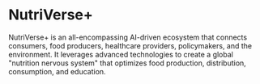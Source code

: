 # NutriVerse+
NutriVerse+ is an all-encompassing AI-driven ecosystem that connects consumers, food producers, healthcare providers, policymakers, and the environment. It leverages advanced technologies to create a global "nutrition nervous system" that optimizes food production, distribution, consumption, and education.
